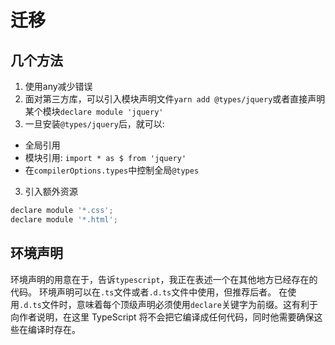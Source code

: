 # 迁移
## 几个方法
1. 使用any减少错误
2. 面对第三方库，可以引入模块声明文件`yarn add @types/jquery`或者直接声明某个模块`declare module 'jquery'`
3. 一旦安装`@types/jquery`后，就可以:
  - 全局引用
  - 模块引用: `import * as $ from 'jquery'`
  - 在`compilerOptions.types`中控制全局`@types`
3. 引入额外资源
```js
declare module '*.css';
declare module '*.html';
```

## 环境声明
环境声明的用意在于，告诉`typescript`，我正在表述一个在其他地方已经存在的代码。
环境声明可以在`.ts`文件或者`.d.ts`文件中使用，但推荐后者。
在使用`.d.ts`文件时，意味着每个顶级声明必须使用`declare`关键字为前缀。这有利于向作者说明，在这里 TypeScript 将不会把它编译成任何代码，同时他需要确保这些在编译时存在。